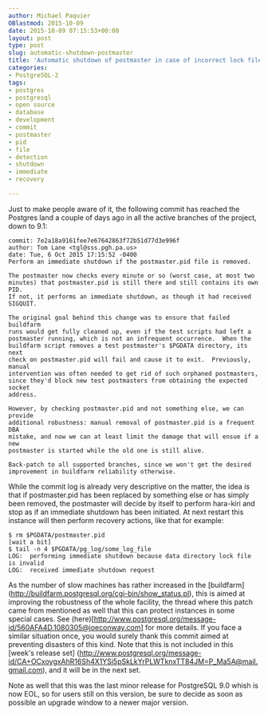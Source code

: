 ```yaml
---
author: Michael Paquier
OBlastmod: 2015-10-09
date: 2015-10-09 07:15:53+00:00
layout: post
type: post
slug: automatic-shutdown-postmaster
title: 'Automatic shutdown of postmaster in case of incorrect lock file'
categories:
- PostgreSQL-2
tags:
- postgres
- postgresql
- open source
- database
- development
- commit
- postmaster
- pid
- file
- detection
- shutdown
- immediate
- recovery

---
```


Just to make people aware of it, the following commit has reached the
Postgres land a couple of days ago in all the active branches of the project,
down to 9.1:

    commit: 7e2a18a9161fee7e67642863f72b51d77d3e996f
    author: Tom Lane <tgl@sss.pgh.pa.us>
    date: Tue, 6 Oct 2015 17:15:52 -0400
    Perform an immediate shutdown if the postmaster.pid file is removed.

    The postmaster now checks every minute or so (worst case, at most two
    minutes) that postmaster.pid is still there and still contains its own PID.
    If not, it performs an immediate shutdown, as though it had received
    SIGQUIT.

    The original goal behind this change was to ensure that failed buildfarm
    runs would get fully cleaned up, even if the test scripts had left a
    postmaster running, which is not an infrequent occurrence.  When the
    buildfarm script removes a test postmaster's $PGDATA directory, its next
    check on postmaster.pid will fail and cause it to exit.  Previously, manual
    intervention was often needed to get rid of such orphaned postmasters,
    since they'd block new test postmasters from obtaining the expected socket
    address.

    However, by checking postmaster.pid and not something else, we can provide
    additional robustness: manual removal of postmaster.pid is a frequent DBA
    mistake, and now we can at least limit the damage that will ensue if a new
    postmaster is started while the old one is still alive.

    Back-patch to all supported branches, since we won't get the desired
    improvement in buildfarm reliability otherwise.

While the commit log is already very descriptive on the matter, the idea
is that if postmaster.pid has been replaced by something else or has simply
been removed, the postmaster will decide by itself to perform hara-kiri
and stop as if an immediate shutdown has been initiated. At next restart
this instance will then perform recovery actions, like that for example:

    $ rm $PGDATA/postmaster.pid
    [wait a bit]
    $ tail -n 4 $PGDATA/pg_log/some_log_file
    LOG:  performing immediate shutdown because data directory lock file is invalid
    LOG:  received immediate shutdown request

As the number of slow machines has rather increased in the [buildfarm]
(http://buildfarm.postgresql.org/cgi-bin/show_status.pl), this is aimed
at improving the robustness of the whole facility, the thread where this
patch came from mentioned as well that this can protect instances in some
special cases. See (here)[http://www.postgresql.org/message-id/560AFA4D.1080305@joeconway.com]
for more details. If you face a similar situation once, you would surely
thank this commit aimed at preventing disasters of this kind. Note that
this is not included in this [week's release set]
(http://www.postgresql.org/message-id/CA+OCxoygxAhR16Sh4X1YSi5pSkLkYrPLWTknxTT84JM=P_Ma5A@mail.gmail.com),
and it will be in the next set.

Note as well that this was the last minor release for PostgreSQL 9.0
whish is now EOL, so for users still on this version, be sure to decide
as soon as possible an upgrade window to a newer major version.
